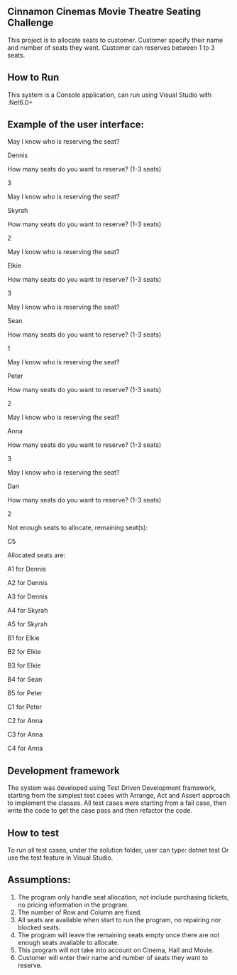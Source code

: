 ## Cinnamon Cinemas Movie Theatre Seating Challenge

This project is to allocate seats to customer. Customer specify their name and number of seats they want. Customer can reserves between 1 to 3 seats.

## How to Run

This system is a Console application, can run using Visual Studio with .Net6.0+

## Example of the user interface:

May I know who is reserving the seat?

Dennis

How many seats do you want to reserve? (1-3 seats)

3

May I know who is reserving the seat?

Skyrah

How many seats do you want to reserve? (1-3 seats)

2

May I know who is reserving the seat?

Elkie

How many seats do you want to reserve? (1-3 seats)

3

May I know who is reserving the seat?

Sean

How many seats do you want to reserve? (1-3 seats)

1

May I know who is reserving the seat?

Peter

How many seats do you want to reserve? (1-3 seats)

2

May I know who is reserving the seat?

Anna

How many seats do you want to reserve? (1-3 seats)

3

May I know who is reserving the seat?

Dan

How many seats do you want to reserve? (1-3 seats)

2


Not enough seats to allocate, remaining seat(s):

C5


Allocated seats are:

A1 for Dennis

A2 for Dennis

A3 for Dennis

A4 for Skyrah

A5 for Skyrah

B1 for Elkie

B2 for Elkie

B3 for Elkie

B4 for Sean

B5 for Peter

C1 for Peter

C2 for Anna

C3 for Anna

C4 for Anna


## Development framework
The system was developed using Test Driven Development framework, starting from the simplest test cases with Arrange, Act and Assert approach to implement the classes. All test cases were starting from a fail case, then write the code to get the case pass and then refactor the code. 

## How to test
To run all test cases, under the solution folder, user can type: dotnet test
Or use the test feature in Visual Studio.

## Assumptions:
1. The program only handle seat allocation, not include purchasing tickets, no pricing information in the program.
2. The number of Row and Column are fixed.
3. All seats are available when start to run the program, no repairing nor blocked seats.
4. The program will leave the remaining seats empty once there are not enough seats available to allocate.
5. This program will not take into account on Cinema, Hall and Movie.
6. Customer will enter their name and number of seats they want to reserve.



